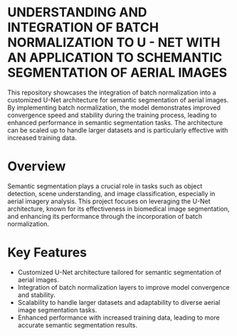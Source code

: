 # UNDERSTANDING AND INTEGRATION OF BATCH NORMALIZATION TO U - NET WITH AN APPLICATION TO SCHEMANTIC SEGMENTATION OF AERIAL IMAGES
This repository showcases the integration of batch normalization into a customized U-Net architecture for semantic segmentation of aerial images. By implementing batch normalization, the model demonstrates improved convergence speed and stability during the training process, leading to enhanced performance in semantic segmentation tasks. The architecture can be scaled up to handle larger datasets and is particularly effective with increased training data.

# Overview
Semantic segmentation plays a crucial role in tasks such as object detection, scene understanding, and image classification, especially in aerial imagery analysis. This project focuses on leveraging the U-Net architecture, known for its effectiveness in biomedical image segmentation, and enhancing its performance through the incorporation of batch normalization.

# Key Features
- Customized U-Net architecture tailored for semantic segmentation of aerial images.
- Integration of batch normalization layers to improve model convergence and stability.
- Scalability to handle larger datasets and adaptability to diverse aerial image segmentation tasks.
- Enhanced performance with increased training data, leading to more accurate semantic segmentation results.
